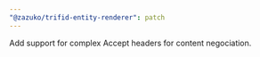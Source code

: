```yaml
---
"@zazuko/trifid-entity-renderer": patch
---
```


Add support for complex Accept headers for content negociation.

